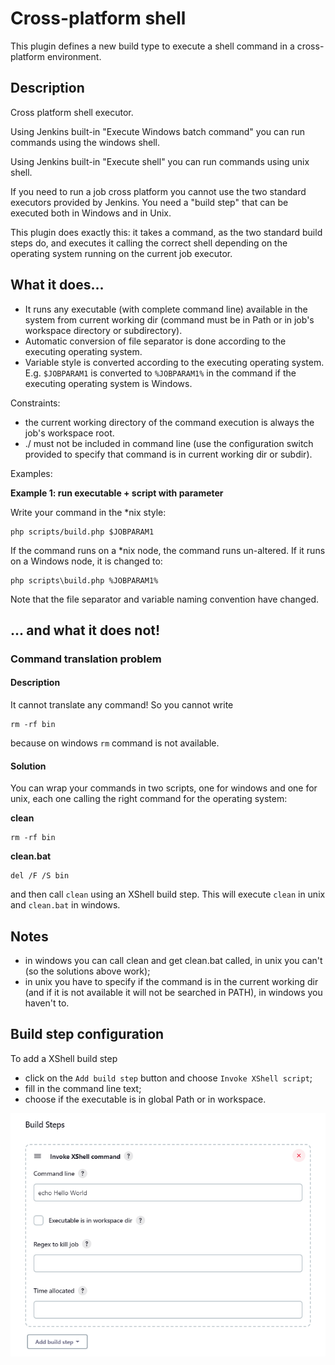 # Cross-platform shell

This plugin defines a new build type to execute a shell command in a
cross-platform environment.

## Description

Cross platform shell executor.

Using Jenkins built-in "Execute Windows batch command" you can run
commands using the windows shell.

Using Jenkins built-in "Execute shell" you can run commands using unix
shell.

If you need to run a job cross platform you cannot use the two standard
executors provided by Jenkins. You need a "build step" that can be
executed both in Windows and in Unix.

This plugin does exactly this: it takes a command, as the two standard
build steps do, and executes it calling the correct shell depending on
the operating system running on the current job executor.

## What it does...

-   It runs any executable (with complete command line) available in the
    system from current working dir (command must be in Path or in job's
    workspace directory or subdirectory).
-   Automatic conversion of file separator is done according to the
    executing operating system.
-   Variable style is converted according to the executing operating
    system. E.g. `$JOBPARAM1` is converted to `%JOBPARAM1%` in the
    command if the executing operating system is Windows.

Constraints:

-   the current working directory of the command execution is always the
    job's workspace root.
-   ./ must not be included in command line (use the configuration
    switch provided to specify that command is in current working dir or
    subdir).

Examples:

**Example 1: run executable + script with parameter**

Write your command in the \*nix style:

``` syntaxhighlighter-pre
php scripts/build.php $JOBPARAM1
```

If the command runs on a \*nix node, the command runs un-altered. If it
runs on a Windows node, it is changed to:

``` syntaxhighlighter-pre
php scripts\build.php %JOBPARAM1%
```

Note that the file separator and variable naming convention have
changed.

## ... and what it does not!

### Command translation problem

#### Description

It cannot translate any command! So you cannot write

``` syntaxhighlighter-pre
rm -rf bin
```

because on windows `rm` command is not available.

#### Solution

You can wrap your commands in two scripts, one for windows and one for
unix, each one calling the right command for the operating system:

**clean**

``` syntaxhighlighter-pre
rm -rf bin
```

**clean.bat**

``` syntaxhighlighter-pre
del /F /S bin
```

and then call `clean` using an XShell build step.
This will execute `clean` in unix and `clean.bat` in windows.

## Notes

-   in windows you can call clean and get clean.bat called, in unix you
    can't (so the solutions above work);
-   in unix you have to specify if the command is in the current working
    dir (and if it is not available it will not be searched in PATH), in
    windows you haven't to.

## Build step configuration

To add a XShell build step

-   click on the `Add build step` button and choose
    `Invoke XShell script`;
-   fill in the command line text;
-   choose if the executable is in global Path or in workspace.

![](docs/images/xshell-config.png)
